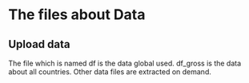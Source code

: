 # The files about Data
## Upload data


The file which is named df is the data global used. 
df_gross is the data about all countries.
Other data files are extracted on demand.
